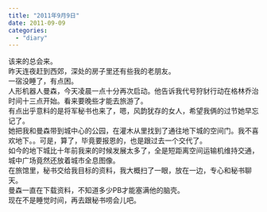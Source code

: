 ```yaml
---
title: "2011年9月9日"
date: 2011-09-09
categories: 
  - "diary"
---
```


该来的总会来。  
昨天连夜赶到西郊，深处的房子里还有些我的老朋友。  
一宿没睡了，有点困。  
人形机器人曼森，今天凌晨一点十分再次启动。他告诉我代号狩豺行动在格林乔治时间十三点开始。看来要晚些才能去旅游了。  
有点出乎意料的是将军秘书也来了，嗯，风韵犹存的女人，希望我俩的过节她早忘记了。  
她把我和曼森带到城中心的公园，在灌木从里找到了通往地下城的空间门。我不喜欢地下。。可是，算了，毕竟要报恩的，也是跟过去一个交代了。  
如今的地下城比十年前我来的时候发展太多了，全是短距离空间运输机维持交通，城中广场竟然还放着城市全息图像。  
在旅馆里，秘书交给我目标的资料，我大概扫了一眼，放在一边，专心和秘书聊天。  
曼森一直在下载资料，不知道多少PB才能塞满他的脑壳。  
现在不是睡觉时间，再去跟秘书唠会儿吧。
